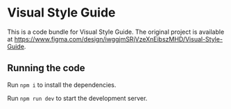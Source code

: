 
  # Visual Style Guide

  This is a code bundle for Visual Style Guide. The original project is available at https://www.figma.com/design/iwggjmSRjVzeXnEibszMHD/Visual-Style-Guide.

  ## Running the code

  Run `npm i` to install the dependencies.

  Run `npm run dev` to start the development server.
  
